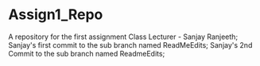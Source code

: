 # Assign1_Repo
A repository for the first assignment
Class Lecturer - Sanjay Ranjeeth;
Sanjay's first commit to the sub branch named ReadMeEdits;
Sanjay's 2nd Commit to the sub branch named ReadmeEdits;

